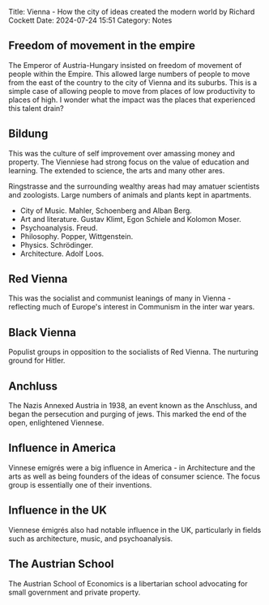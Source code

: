 Title: Vienna - How the city of ideas created the modern world by Richard Cockett
Date: 2024-07-24 15:51
Category: Notes


## Freedom of movement in the empire
The Emperor of Austria-Hungary insisted on freedom of movement of people within the Empire. This allowed large numbers of people to move from the east of the country to the city of Vienna and its suburbs. This is a simple case of allowing people to move from places of low productivity to places of high. I wonder what the impact was the places that experienced this talent drain?

## Bildung
This was the culture of self improvement over amassing money and property. The Vienniese had strong focus on the value of education and learning. The extended to science, the arts and many other ares. 

Ringstrasse and the surrounding wealthy areas had may amatuer scientists and zoologists. Large numbers of animals and plants kept in apartments.

* City of Music. Mahler, Schoenberg and Alban Berg.
* Art and literature. Gustav Klimt, Egon Schiele and Kolomon Moser.
* Psychoanalysis. Freud.
* Philosophy. Popper, Wittgenstein.
* Physics. Schrödinger.
* Architecture. Adolf Loos.


## Red Vienna
This was the socialist and communist leanings of many in Vienna - reflecting much of Europe's interest in Communism in the inter war years. 

## Black Vienna
Populist groups in opposition to the socialists of Red Vienna. The nurturing ground for Hitler. 

## Anchluss
The Nazis Annexed Austria in 1938, an event known as the Anschluss, and began the persecution and purging of jews. This marked the end of the open, enlightened Viennese. 

## Influence in America
Vinnese emígrés were a big influence in America - in Architecture and the arts as well as being founders of the ideas of consumer science. The focus group is essentially one of their inventions. 

## Influence in the UK
Viennese émigrés also had notable influence in the UK, particularly in fields such as architecture, music, and psychoanalysis.

## The Austrian School
The Austrian School of Economics is a libertarian school advocating for small government and private property.

